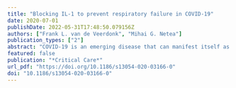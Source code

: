 ```yaml
---
title: "Blocking IL-1 to prevent respiratory failure in COVID-19"
date: 2020-07-01
publishDate: 2022-05-31T17:48:50.079156Z
authors: ["Frank L. van de Veerdonk", "Mihai G. Netea"]
publication_types: ["2"]
abstract: "COVID-19 is an emerging disease that can manifest itself as asymptomatic or mild respiratory tract infection in the majority of individuals, but in some, it can progress into severe pneumonia and acute respiratory distress syndrome (ARDS). Inflammation is known to play a crucial role in the pathogenesis of severe infections and ARDS and evidence is emerging that the IL-1/IL-6 pathway is highly upregulated in patients with severe disease. These findings open new avenues for host-directed therapies in patients with symptomatic SARS-CoV-2 infection and might in addition to antiviral treatment be enough to curb the currently unacceptably high morbidity and mortality associated with COVID-19."
featured: false
publication: "*Critical Care*"
url_pdf: "https://doi.org/10.1186/s13054-020-03166-0"
doi: "10.1186/s13054-020-03166-0"
---
```


